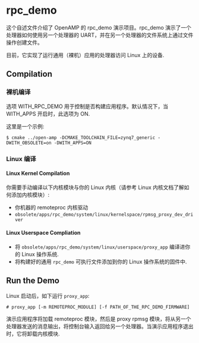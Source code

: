 
# rpc_demo 

这个自述文件介绍了 OpenAMP 的 rpc_demo 演示项目。rpc_demo 演示了一个处理器如何使用另一个处理器的 UART，并在另一个处理器的文件系统上通过文件操作创建文件。

目前，它实现了运行通用（裸机）应用的处理器访问 Linux 上的设备.

## Compilation

### 裸机编译

选项 WITH_RPC_DEMO 用于控制是否构建应用程序。默认情况下，当 WITH_APPS 开启时，此选项为 ON.

这里是一个示例:

```
$ cmake ../open-amp -DCMAKE_TOOLCHAIN_FILE=zynq7_generic -DWITH_OBSOLETE=on -DWITH_APPS=ON
```

### Linux 编译

#### Linux Kernel Compilation

你需要手动编译以下内核模块与你的 Linux 内核（请参考 Linux 内核文档了解如何添加内核模块）:

* 你机器的 remoteproc 内核驱动
* `obsolete/apps/rpc_demo/system/linux/kernelspace/rpmsg_proxy_dev_driver`

#### Linux Userspace Compliation
* 将 `obsolete/apps/rpc_demo/system/linux/userspace/proxy_app` 编译进你的 Linux 操作系统.
* 将构建好的通用 `rpc_demo` 可执行文件添加到你的 Linux 操作系统的固件中.

## Run the Demo
Linux 启动后，如下运行 `proxy_app`:
```
# proxy_app [-m REMOTEPROC_MODULE] [-f PATH_OF_THE_RPC_DEMO_FIRMWARE]
```

演示应用程序将加载 remoteproc 模块，然后是 proxy rpmsg 模块，将从另一个处理器发送的消息输出，将控制台输入返回给另一个处理器。当演示应用程序退出时，它将卸载内核模块.

